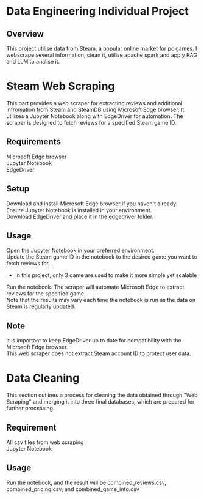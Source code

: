 # Data Engineering Individual Project
## Overview
This project utilise data from Steam, a popular online market for pc games. I webscrape several information, clean it, utilise apache spark and apply RAG and LLM to analise it.

# Steam Web Scraping
This part provides a web scraper for extracting reviews and additional infromation from Steam and SteamDB using Microsoft Edge browser. It utilizes a Jupyter Notebook along with EdgeDriver for automation. The scraper is designed to fetch reviews for a specified Steam game ID.

## Requirements
Microsoft Edge browser <br>
Jupyter Notebook <br>
EdgeDriver <br>

## Setup
Download and install Microsoft Edge browser if you haven't already. <br>
Ensure Jupyter Notebook is installed in your environment. <br>
Download EdgeDriver and place it in the edgedriver folder. <br>

## Usage
Open the Jupyter Notebook in your preferred environment. <br>
Update the Steam game ID in the notebook to the desired game you want to fetch reviews for. <br>
- In this project, only 3 game are used to make it more simple yet scalable <br>

Run the notebook. The scraper will automate Microsoft Edge to extract reviews for the specified game. <br>
Note that the results may vary each time the notebook is run as the data on Steam is regularly updated. <br>

## Note
It is important to keep EdgeDriver up to date for compatibility with the Microsoft Edge browser. <br>
This web scraper does not extract Steam account ID to protect user data.

# Data Cleaning
This section outlines a process for cleaning the data obtained through "Web Scraping" and merging it into three final databases, which are prepared for further processing.

## Requirement
All csv files from web scraping <br>
Jupyter Notebook <br>

## Usage
Run the notebook, and the result will be combined_reviews.csv, combined_pricing.csv, and combined_game_info.csv
